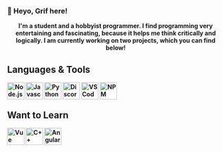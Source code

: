 ### 👋 Heyo, Grif here! 
<p align="center">
    <b>
        I'm a student and a hobbyist programmer. I find programming very entertaining and fascinating, because it helps me think critically and logically. I am currently working on two projects, which you can find below!
</p>

## Languages & Tools
<img align="left" alt="Node.js Icon" width="40px" src="https://icons-for-free.com/iconfiles/png/512/js+library+long+shadow+nodejs+web+icon-1320184850167478047.png">
  
<img align="left" alt="Javascript Icon" width="40px" src="https://cdn.icon-icons.com/icons2/2415/PNG/512/javascript_original_logo_icon_146455.png">
  
<img align="left" alt="Python Icon" width="40px" src="https://cdn3.iconfinder.com/data/icons/logos-and-brands-adobe/512/267_Python-512.png">
  
<img align="left" alt="Discord.js Icon" width="40px" src="https://i.imgur.com/AfFp7pu.png">
  
<img align="left" alt="VSCode Icon" width="40px" src="https://cdn.icon-icons.com/icons2/2107/PNG/512/file_type_vscode_icon_130084.png">
  
<img align="left" alt="NPM Icon" width="40px" src="https://symbols-electrical.getvecta.com/stencil_89/74_npm-icon.486e94c144.svg">
<br/>    
<br/>
    
## Want to Learn
<img align="left" alt="Vue Icon" width="40px" src="https://cdn.icon-icons.com/icons2/2107/PNG/512/file_type_vue_icon_130078.png">
    
<img align="left" alt="C++ Logo" width="40px" src="https://upload.wikimedia.org/wikipedia/commons/thumb/1/18/ISO_C%2B%2B_Logo.svg/306px-ISO_C%2B%2B_Logo.svg.png">
    
<img align="left" alt="Angular Logo" width="40px" src="https://cdn.icon-icons.com/icons2/2699/PNG/512/angular_logo_icon_169595.png">
